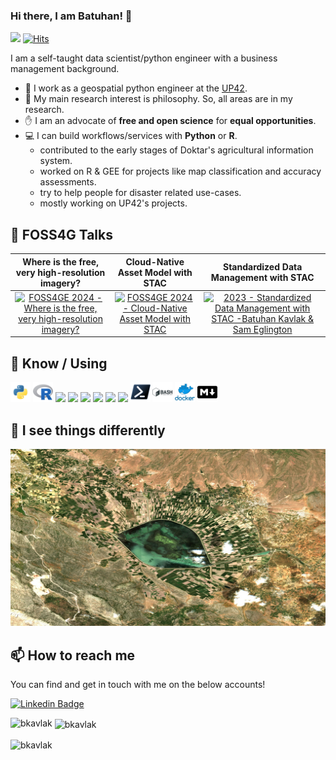 ### Hi there, I am Batuhan! 👋

![](https://komarev.com/ghpvc/?username=bkavlak&color=red)
[![Hits](https://hits.seeyoufarm.com/api/count/incr/badge.svg?url=https%3A%2F%2Fgithub.com%2Fbkavlak%2Fbkavlak&count_bg=%2379C83D&title_bg=%23555555&icon=&icon_color=%23E7E7E7&title=hits&edge_flat=false)](https://hits.seeyoufarm.com)


I am a self-taught data scientist/python engineer with a business management background.

- :mag_right: I work as a geospatial python engineer at the [UP42](https://up42.com).
- :open_book: My main research interest is philosophy. So, all areas are in my research.
- :hand: I am an advocate of **free and open science** for **equal opportunities**.
- :computer: I can build workflows/services with **Python** or **R**.
  - contributed to the early stages of Doktar's agricultural information system.
  - worked on R & GEE for projects like map classification and accuracy assessments.
  - try to help people for disaster related use-cases.
  - mostly working on UP42's projects.

## 🎤 FOSS4G Talks

|   Where is the free, very high-resolution imagery?      |     Cloud-Native Asset Model with STAC      |     Standardized Data Management with STAC      |
| :---:        |     :---:      |          :---: |
|[![FOSS4GE 2024 - Where is the free, very high-resolution imagery?](https://img.youtube.com/vi/JO0ukEIBMkg/0.jpg)](https://www.youtube.com/watch?v=JO0ukEIBMkg) | [![FOSS4GE 2024 - Cloud-Native Asset Model with STAC](https://img.youtube.com/vi/crjgKKV-a_k/0.jpg)](https://www.youtube.com/watch?v=crjgKKV-a_k) | [![2023 - Standardized Data Management with STAC -Batuhan Kavlak & Sam Eglington](https://img.youtube.com/vi/WVE5VZzoOqM/0.jpg)](https://www.youtube.com/watch?v=WVE5VZzoOqM) |

## 🧠 Know / Using

<img src="https://github.com/github/explore/blob/main/topics/python/python.png?raw=true" height="32" /> <img src="https://github.com/github/explore/blob/main/topics/r/r.png?raw=true" height="32" /> <img src="https://github.com/qgis/QGIS/blob/master/images/README-md/main_logo.png?raw=true" height="32" /> <img src="https://www.osgeo.org/wp-content/uploads/gdal-logo-226x250.png" height="32" /> <img src="https://grass.osgeo.org/images/logos/grasslogo.svg" height="32" /> <img src="https://upload.wikimedia.org/wikipedia/commons/thumb/9/93/Amazon_Web_Services_Logo.svg/150px-Amazon_Web_Services_Logo.svg.png?raw=true" height="32" /> <img src="https://www.gstatic.com/devrel-devsite/prod/v0e0f589edd85502a40d78d7d0825db8ea5ef3b99ab4070381ee86977c9168730/cloud/images/cloud-logo.svg" height="24" /> 
<img src="https://www.osgeo.org/wp-content/uploads/postgis-logo-1.png?raw=true" height="32" /> <img src="https://github.com/github/explore/blob/main/topics/powershell/powershell.png?raw=true" height="32" />  <img src="https://github.com/github/explore/blob/main/topics/bash/bash.png?raw=true" height="32" /> <img src="https://github.com/github/explore/blob/main/topics/docker/docker.png?raw=true" height="32" /> <img src="https://github.com/github/explore/blob/main/topics/markdown/markdown.png?raw=true" height="32" /> 


## :monocle_face: I see things differently
<div align="center"><a href="https://github.com/bkavlak/geospatial-artwork"><img src="https://raw.githubusercontent.com/bkavlak/geospatial-artwork/main/collections/eye-sugla/eye-sugla-1920-1080-hq.jpeg"></a></div>

## 📫 How to reach me

You can find and get in touch with me on the below accounts!

[![Linkedin Badge](https://img.shields.io/badge/batuhankavlak-follow%20on%20linkedin-blue?style=for-the-badge&logo=linkedin)](https://www.linkedin.com/in/bkavlak/)


<p><img align="left" src="https://github-readme-stats.vercel.app/api/top-langs?username=bkavlak&show_icons=true&locale=en&layout=compact" alt="bkavlak" /></p>

<p>&nbsp;<img align="center" src="https://github-readme-stats.vercel.app/api?username=bkavlak&show_icons=true&locale=en" alt="bkavlak" /></p>

<p><img align="center" src="https://github-readme-streak-stats.herokuapp.com/?user=bkavlak" alt="bkavlak" /></p>


<!--
Here are some ideas to get you started:


- 🌱 I’m currently learning ...
- 👯 I’m looking to collaborate on ...
- 🤔 I’m looking for help with ...
- 💬 Ask me about ...
- 📫 How to reach me: ...
- 😄 Pronouns: ...
- ⚡ Fun fact: ...
-->
